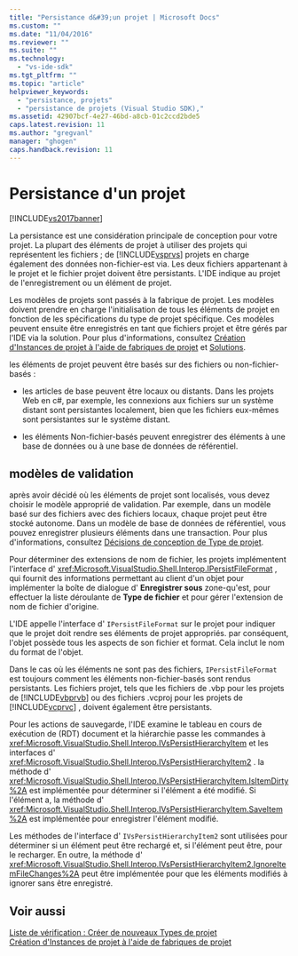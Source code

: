 ```yaml
---
title: "Persistance d&#39;un projet | Microsoft Docs"
ms.custom: ""
ms.date: "11/04/2016"
ms.reviewer: ""
ms.suite: ""
ms.technology: 
  - "vs-ide-sdk"
ms.tgt_pltfrm: ""
ms.topic: "article"
helpviewer_keywords: 
  - "persistance, projets"
  - "persistance de projets (Visual Studio SDK),"
ms.assetid: 42907bcf-4e27-46bd-a8cb-01c2ccd2bde5
caps.latest.revision: 11
ms.author: "gregvanl"
manager: "ghogen"
caps.handback.revision: 11
---
```

# Persistance d&#39;un projet
[!INCLUDE[vs2017banner](../../code-quality/includes/vs2017banner.md)]

La persistance est une considération principale de conception pour votre projet.  La plupart des éléments de projet à utiliser des projets qui représentent les fichiers ; de [!INCLUDE[vsprvs](../../code-quality/includes/vsprvs_md.md)] projets en charge également des données non\-fichier\-est via.  Les deux fichiers appartenant à le projet et le fichier projet doivent être persistants.  L'IDE indique au projet de l'enregistrement ou un élément de projet.  
  
 Les modèles de projets sont passés à la fabrique de projet.  Les modèles doivent prendre en charge l'initialisation de tous les éléments de projet en fonction de les spécifications du type de projet spécifique.  Ces modèles peuvent ensuite être enregistrés en tant que fichiers projet et être gérés par l'IDE via la solution.  Pour plus d'informations, consultez [Création d'Instances de projet à l'aide de fabriques de projet](../../extensibility/internals/creating-project-instances-by-using-project-factories.md) et [Solutions](../../extensibility/internals/solutions.md).  
  
 les éléments de projet peuvent être basés sur des fichiers ou non\-fichier\-basés :  
  
-   les articles de base peuvent être locaux ou distants.  Dans les projets Web en c\#, par exemple, les connexions aux fichiers sur un système distant sont persistantes localement, bien que les fichiers eux\-mêmes sont persistantes sur le système distant.  
  
-   les éléments Non\-fichier\-basés peuvent enregistrer des éléments à une base de données ou à une base de données de référentiel.  
  
## modèles de validation  
 après avoir décidé où les éléments de projet sont localisés, vous devez choisir le modèle approprié de validation.  Par exemple, dans un modèle basé sur des fichiers avec des fichiers locaux, chaque projet peut être stocké autonome.  Dans un modèle de base de données de référentiel, vous pouvez enregistrer plusieurs éléments dans une transaction.  Pour plus d'informations, consultez [Décisions de conception de Type de projet](../../extensibility/internals/project-type-design-decisions.md).  
  
 Pour déterminer des extensions de nom de fichier, les projets implémentent l'interface d' <xref:Microsoft.VisualStudio.Shell.Interop.IPersistFileFormat> , qui fournit des informations permettant au client d'un objet pour implémenter la boîte de dialogue d' **Enregistrer sous** zone\-qu'est, pour effectuer la liste déroulante de **Type de fichier** et pour gérer l'extension de nom de fichier d'origine.  
  
 L'IDE appelle l'interface d' `IPersistFileFormat` sur le projet pour indiquer que le projet doit rendre ses éléments de projet appropriés.  par conséquent, l'objet possède tous les aspects de son fichier et format.  Cela inclut le nom du format de l'objet.  
  
 Dans le cas où les éléments ne sont pas des fichiers, `IPersistFileFormat` est toujours comment les éléments non\-fichier\-basés sont rendus persistants.  Les fichiers projet, tels que les fichiers de .vbp pour les projets de [!INCLUDE[vbprvb](../../code-quality/includes/vbprvb_md.md)] ou des fichiers .vcproj pour les projets de [!INCLUDE[vcprvc](../../debugger/includes/vcprvc_md.md)] , doivent également être persistants.  
  
 Pour les actions de sauvegarde, l'IDE examine le tableau en cours de exécution de \(RDT\) document et la hiérarchie passe les commandes à <xref:Microsoft.VisualStudio.Shell.Interop.IVsPersistHierarchyItem> et les interfaces d' <xref:Microsoft.VisualStudio.Shell.Interop.IVsPersistHierarchyItem2> .  la méthode d' <xref:Microsoft.VisualStudio.Shell.Interop.IVsPersistHierarchyItem.IsItemDirty%2A> est implémentée pour déterminer si l'élément a été modifié.  Si l'élément a, la méthode d' <xref:Microsoft.VisualStudio.Shell.Interop.IVsPersistHierarchyItem.SaveItem%2A> est implémentée pour enregistrer l'élément modifié.  
  
 Les méthodes de l'interface d' `IVsPersistHierarchyItem2` sont utilisées pour déterminer si un élément peut être rechargé et, si l'élément peut être, pour le recharger.  En outre, la méthode d' <xref:Microsoft.VisualStudio.Shell.Interop.IVsPersistHierarchyItem2.IgnoreItemFileChanges%2A> peut être implémentée pour que les éléments modifiés à ignorer sans être enregistré.  
  
## Voir aussi  
 [Liste de vérification : Créer de nouveaux Types de projet](../../extensibility/internals/checklist-creating-new-project-types.md)   
 [Création d'Instances de projet à l'aide de fabriques de projet](../../extensibility/internals/creating-project-instances-by-using-project-factories.md)